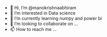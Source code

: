 - 👋 Hi, I’m @manokrishnaabhiram
- 👀 I’m interested in Data science
- 🌱 I’m currently learning numpy and power bi
- 💞️ I’m looking to collaborate on ...
- 📫 How to reach me ...

<!---
manokrishnaabhiram/manokrishnaabhiram is a ✨ special ✨ repository because its `README.md` (this file) appears on your GitHub profile.
You can click the Preview link to take a look at your changes.
--->
